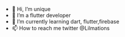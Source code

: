 - 👋 Hi, I’m unique 
- 👀 I’m a flutter developer
- 🌱 I’m currently learning dart, flutter,firebase
- 📫 How to reach me twitter @Lilmations 
